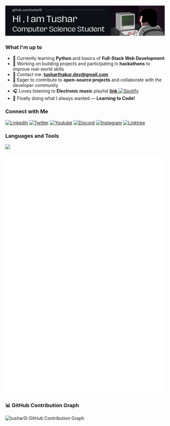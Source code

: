 <a href="https://linkedin.com/in/tushar0i" target="_blank"><img src="assets/02header.gif" alt="LinkedIn"/></a>

<!-- <p align="center">
  <img src="https://komarev.com/ghpvc/?username=tushar0i&label=Profile%20views&color=blueviolet&style=for-the-badge" alt="tushar0i" />
</p> -->

### What I'm up to

- 🔭 Currently learning **Python** and basics of **Full-Stack Web Development**
- 🧰 Working on building projects and participating in **hackathons** to improve real-world skills
- 💌 Contact me: **tusharthakur.dev@gmail.com**
- 🤝 Eager to contribute to **open-source projects** and collaborate with the developer community
- 🎧 Loves listening to **Electronic music** playlist <a href = "https://open.spotify.com/playlist/3FfKU1bZ93lD95OD7ofamo?si=ZxhcV5O3Qz264TuoIq8Zew">**link** <img src="https://upload.wikimedia.org/wikipedia/commons/8/84/Spotify_icon.svg" alt="Spotify" height="16" width="16" /> </a>
- 🌟 Finally doing what I always wanted — **Learning to Code!**
  
<h3 align="left">Connect with Me</h3>
<p align="left">
  <a href="https://linkedin.com/in/tushar0i" target="_blank"><img src="https://www.svgrepo.com/show/475661/linkedin-color.svg" alt="LinkedIn" height="30" width="40" /></a>
  <a href="https://twitter.com/tushar0i" target="_blank"><img src="https://raw.githubusercontent.com/rahuldkjain/github-profile-readme-generator/master/src/images/icons/Social/twitter.svg" height="30" width="40" alt="Twitter" /></a>
  <a href="https://www.youtube.com/@tusharzeroi" target="_blank"><img src="https://upload.wikimedia.org/wikipedia/commons/0/09/YouTube_full-color_icon_%282017%29.svg" alt="Youtube" height="27" width="36" /></a>
  <a href="https://discord.com/invite/8WTNGvJqU3" target="_blank"><img src="https://www.svgrepo.com/show/353655/discord-icon.svg" alt="Discord" height="30" width="40" /></a>
  <a href="https://www.instagram.com/tusharzeroi" target="_blank"><img src="https://www.svgrepo.com/show/13639/instagram.svg" alt="Instagram" height="30" width="40" /></a>
  <a href="https://linktr.ee/tushar0i" target="_blank"><img src="https://assets.production.linktr.ee/profiles/_next/static/logo-assets/apple-icon-180x180.png" alt="Linktree" height="30" width="30" /></a>

</p>

<!--  <h3 align="left">Coding Profiles</h3>
<p align="left">
  <a href="https://www.codechef.com/users/tushar0i" target="_blank"><img src="https://avatars.githubusercontent.com/u/11960354?v=4" alt="Codechef" height="30" width="40" /></a>
  <a href="https://www.leetcode.com/tushar0i" target="_blank"><img src="https://raw.githubusercontent.com/rahuldkjain/github-profile-readme-generator/master/src/images/icons/Social/leet-code.svg" alt="Leetcode" height="30" width="40" /></a>
  <a href="https://codeforces.com/profile/tushar0i" target="_blank"><img src="https://raw.githubusercontent.com/rahuldkjain/github-profile-readme-generator/master/src/images/icons/Social/codeforces.svg" alt="Codeforces" height="30" width="40" /></a>
  <a href="https://auth.geeksforgeeks.org/user/tushar0i" target="_blank"><img src="https://raw.githubusercontent.com/rahuldkjain/github-profile-readme-generator/master/src/images/icons/Social/geeks-for-geeks.svg" alt="GeeksforGeeks" height="30" width="40" /></a>
</p> -->

<h3 align="left">Languages and Tools</h3>
<p align="left">
<p align="left">
  <a href="https://skillicons.dev">
    <img src="https://skillicons.dev/icons?i=linux,ubuntu,bash,git,github,python,html,css,js,nodejs,react,mongodb,express,vscode" height="40px" />
  </a>
</p>
  <!--<img src="https://github.com/devicons/devicon/blob/master/icons/linux/linux-original.svg" alt="linux" width="35" height="35"/>
 <img src="https://github.com/devicons/devicon/blob/master/icons/ubuntu/ubuntu-original.svg" alt="ubuntu" width="35" height="35"/>
 <img src="https://github.com/devicons/devicon/blob/master/icons/bash/bash-original.svg" alt="bash" width="35" height="35"/>
<img src="https://github.com/devicons/devicon/blob/master/icons/python/python-original.svg" alt="Python" width="35" height="35"/>
<img src="https://github.com/devicons/devicon/blob/master/icons/java/java-original-wordmark.svg" alt="java" width="35" height="35"/>
<img src="https://github.com/devicons/devicon/blob/master/icons/git/git-original.svg" alt="git" width="35" height="35"/>
<img src="https://upload.wikimedia.org/wikipedia/commons/a/ae/Github-desktop-logo-symbol.svg" alt="github" width="35" height="35"/>
<img src="https://github.com/devicons/devicon/blob/master/icons/html5/html5-plain-wordmark.svg" alt="html5" width="35" height="35"/>
<img src="https://github.com/devicons/devicon/blob/master/icons/css3/css3-plain-wordmark.svg" alt="css3" width="35" height="35"/>
<img src="https://raw.githubusercontent.com/devicons/devicon/master/icons/javascript/javascript-original.svg" alt="javascript" width="35" height="35"/>
<img src=" " alt="logo" width="35" height="35"/>
<img src="https://cdn.jsdelivr.net/gh/devicons/devicon@latest/icons/nodejs/nodejs-original-wordmark.svg" alt="logo" width="35" height="35" />
<img src="https://cdn.jsdelivr.net/gh/devicons/devicon@latest/icons/nodejs/nodejs-original.svg" alt="logo" width="35" height="35"  /> -->
          


<!--<p><img align="left" src="https://github-readme-stats.vercel.app/api/top-langs?username=tushar0i&show_icons=true&locale=en&layout=compact&hide_border=true&theme=vision-friendly-dark" alt="tushar0i" /></p>

<p>&nbsp;<img align="center" src="https://github-readme-stats.vercel.app/api?username=tushar0i&show_icons=true&locale=en&theme=chartreuse-dark&hide_border=true" alt="tushar0i" /></p> -->
![metric](https://github.com/Tushar0i/Tushar0i/blob/main/github-metrics.svg)

<!-- ![snake gif](https://github.com/Tushar0i/Tushar0i/blob/output/github-snake-dark.svg) -->


### 📊 GitHub Contribution Graph
<p align="left">
  <img src="https://github-readme-activity-graph.vercel.app/graph?username=tushar0i&theme=github-compact&area=true&hide_border=true" alt="tushar0i GitHub Contribution Graph" width="900p"/>
</p>




